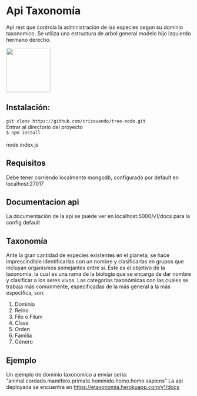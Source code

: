 # Api Taxonomía
Api rest que controla la administración de las especies segun su dominio taxonomico.
Se utiliza una estructura de arbol general modelo hijo izquierdo hermano derecho.

<img height="120" width="120" src="http://cchandurkar.github.io/data-tree/icon/icon.png"/>

## Instalación:
`git clone https://github.com/crisovando/tree-node.git` <br/>
Entrar al directorio del proyecto <br/>
`$ npm install`<br /><br /> 
node index.js

## Requisitos
Debe tener corriendo localmente mongodb, configurado por default en localhost:27017

## Documentacion api
La documentación de la api se puede ver en localhost:5000/v1/docs para la config default

## Taxonomía

Ante la gran cantidad de especies existentes en el planeta, se hace imprescindible identificarlas con un nombre y clasificarlas en grupos que incluyan organismos semejantes entre sí. Éste es el objetivo de la taxonomía, la cual es una rama de la biología que se encarga de dar nombre y clasificar a los seres vivos.
Las categorías taxonómicas con las cuales se trabaja más comúnmente, especificadas de la más general a la más específica, son:
1. Dominio<br/>
2. Reino<br/>
3. Filo o Filum<br/>
4. Clase<br/>
5. Orden<br/>
6. Familia<br/>
7. Género<br/>

## Ejemplo
Un ejemplo de dominio taxonomico a enviar seria:<br /> “animal.cordado.mamífero.primate.homínido.homo.homo sapiens”
La api deployada se encuentra en https://etaxonomia.herokuapp.com/v1/docs
